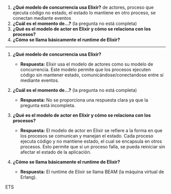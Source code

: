 1. **¿Qué modelo de concurrencia usa Elixir?**
de actores, proceso que ejecuta código no estado, el estado lo mantiene en otro proceso, se conectan mediante eventos
2. **¿Cuál es el momento de...?** (la pregunta no está completa)
3. **¿Qué es el modelo de actor en Elixir y cómo se relaciona con los procesos?**
4. **¿Cómo se llama básicamente el runtime de Elixir?**

--- 

1. **¿Qué modelo de concurrencia usa Elixir?**
    
    - **Respuesta:** Elixir usa el modelo de actores como su modelo de concurrencia. Este modelo permite que los procesos ejecuten código sin mantener estado, comunicándose/conectandose entre sí mediante eventos.
    
2. **¿Cuál es el momento de...?** (la pregunta no está completa)
    
    - **Respuesta:** No se proporciona una respuesta clara ya que la pregunta está incompleta.
    
3. **¿Qué es el modelo de actor en Elixir y cómo se relaciona con los procesos?**
    
    - **Respuesta:** El modelo de actor en Elixir se refiere a la forma en que los procesos se comunican y manejan el estado. Cada proceso ejecuta código y no mantiene estado, el cual se encapsula en otros procesos. Esto permite que si un proceso falla, se pueda reiniciar sin afectar el estado de la aplicación.
    
4. **¿Cómo se llama básicamente el runtime de Elixir?**
    
    - **Respuesta:** El runtime de Elixir se llama BEAM (la máquina virtual de Erlang).





ETS
